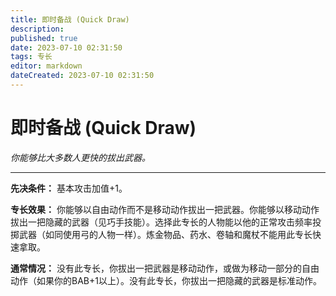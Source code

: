 ```yaml
---
title: 即时备战 (Quick Draw)
description: 
published: true
date: 2023-07-10 02:31:50
tags: 专长
editor: markdown
dateCreated: 2023-07-10 02:31:50
---
```


# 即时备战 (Quick Draw)

_你能够比大多数人更快的拔出武器。_

* * *

**先决条件：** 基本攻击加值+1。

**专长效果：**
你能够以自由动作而不是移动动作拔出一把武器。你能够以移动动作拔出一把隐藏的武器（见巧手技能）。选择此专长的人物能以他的正常攻击频率投掷武器（如同使用弓的人物一样）。炼金物品、药水、卷轴和魔杖不能用此专长快速拿取。

**通常情况：** 没有此专长，你拔出一把武器是移动动作，或做为移动一部分的自由动作（如果你的BAB+1以上）。没有此专长，你拔出一把隐藏的武器是标准动作。

